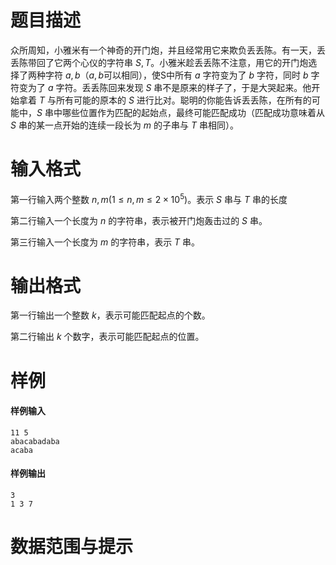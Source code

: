 
# 题目描述

众所周知，小雅米有一个神奇的开门炮，并且经常用它来欺负丢丢陈。有一天，丢丢陈带回了它两个心仪的字符串 $S,T$。小雅米趁丢丢陈不注意，用它的开门炮选择了两种字符 $a,b$（$a,b$可以相同），使S中所有 $a$ 字符变为了 $b$ 字符，同时 $b$ 字符变为了 $a$ 字符。丢丢陈回来发现 $S$ 串不是原来的样子了，于是大哭起来。他开始拿着 $T$ 与所有可能的原本的 $S$ 进行比对。聪明的你能告诉丢丢陈，在所有的可能中，$S$ 串中哪些位置作为匹配的起始点，最终可能匹配成功（匹配成功意味着从 $S$ 串的某一点开始的连续一段长为 $m$ 的子串与 $T$ 串相同）。

# 输入格式

第一行输入两个整数 $n,m(1\leq n, m\leq 2\times 10^5)$。表示 $S$ 串与 $T$ 串的长度 

第二行输入一个长度为 $n$ 的字符串，表示被开门炮轰击过的 $S$ 串。

第三行输入一个长度为 $m$ 的字符串，表示 $T$ 串。

# 输出格式

第一行输出一个整数 $k$，表示可能匹配起点的个数。

第二行输出 $k$ 个数字，表示可能匹配起点的位置。

# 样例

#### 样例输入

```plain
11 5
abacabadaba
acaba
```

#### 样例输出

```plain
3
1 3 7
```

# 数据范围与提示



